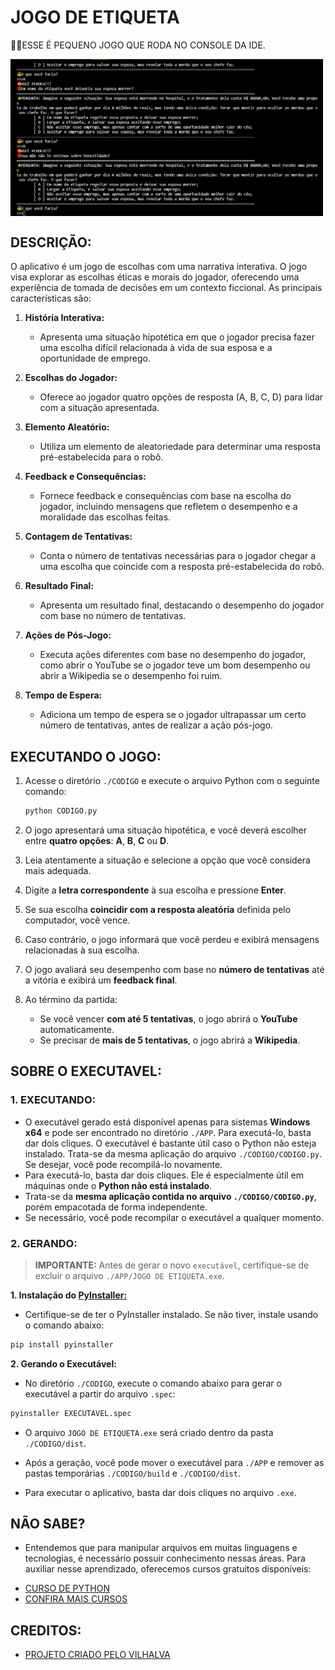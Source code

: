 # JOGO DE ETIQUETA
👨‍💻ESSE É PEQUENO JOGO QUE RODA NO CONSOLE DA IDE.

<img src="FOTO.png" align="center" width="500"> <br>

## DESCRIÇÃO:
O aplicativo é um jogo de escolhas com uma narrativa interativa. O jogo visa explorar as escolhas éticas e morais do jogador, oferecendo uma experiência de tomada de decisões em um contexto ficcional. As principais características são:

1. **História Interativa:**
   - Apresenta uma situação hipotética em que o jogador precisa fazer uma escolha difícil relacionada à vida de sua esposa e a oportunidade de emprego.

2. **Escolhas do Jogador:**
   - Oferece ao jogador quatro opções de resposta (A, B, C, D) para lidar com a situação apresentada.

3. **Elemento Aleatório:**
   - Utiliza um elemento de aleatoriedade para determinar uma resposta pré-estabelecida para o robô.

4. **Feedback e Consequências:**
   - Fornece feedback e consequências com base na escolha do jogador, incluindo mensagens que refletem o desempenho e a moralidade das escolhas feitas.

5. **Contagem de Tentativas:**
   - Conta o número de tentativas necessárias para o jogador chegar a uma escolha que coincide com a resposta pré-estabelecida do robô.

6. **Resultado Final:**
   - Apresenta um resultado final, destacando o desempenho do jogador com base no número de tentativas.

7. **Ações de Pós-Jogo:**
   - Executa ações diferentes com base no desempenho do jogador, como abrir o YouTube se o jogador teve um bom desempenho ou abrir a Wikipedia se o desempenho foi ruim.

8. **Tempo de Espera:**
   - Adiciona um tempo de espera se o jogador ultrapassar um certo número de tentativas, antes de realizar a ação pós-jogo.

## EXECUTANDO O JOGO:
1. Acesse o diretório `./CODIGO` e execute o arquivo Python com o seguinte comando:

   ```bash
   python CODIGO.py
   ```

2. O jogo apresentará uma situação hipotética, e você deverá escolher entre **quatro opções**: **A**, **B**, **C** ou **D**.

3. Leia atentamente a situação e selecione a opção que você considera mais adequada.

4. Digite a **letra correspondente** à sua escolha e pressione **Enter**.

5. Se sua escolha **coincidir com a resposta aleatória** definida pelo computador, você vence.

6. Caso contrário, o jogo informará que você perdeu e exibirá mensagens relacionadas à sua escolha.

7. O jogo avaliará seu desempenho com base no **número de tentativas** até a vitória e exibirá um **feedback final**.

8. Ao término da partida:

   * Se você vencer **com até 5 tentativas**, o jogo abrirá o **YouTube** automaticamente.
   * Se precisar de **mais de 5 tentativas**, o jogo abrirá a **Wikipedia**.

## SOBRE O EXECUTAVEL:
### 1. EXECUTANDO:
   * O executável gerado está disponível apenas para sistemas **Windows x64** e pode ser encontrado no diretório `./APP`. Para executá-lo, basta dar dois cliques. O executável é bastante útil caso o Python não esteja instalado. Trata-se da mesma aplicação do arquivo `./CODIGO/CODIGO.py`. Se desejar, você pode recompilá-lo novamente.
   * Para executá-lo, basta dar dois cliques. Ele é especialmente útil em máquinas onde o **Python não está instalado**.
   * Trata-se da **mesma aplicação contida no arquivo `./CODIGO/CODIGO.py`**, porém empacotada de forma independente.
   * Se necessário, você pode recompilar o executável a qualquer momento.

### 2. GERANDO:
> **IMPORTANTE:** Antes de gerar o novo `executável`, certifique-se de excluir o arquivo `./APP/JOGO DE ETIQUETA.exe`.

   **1. Instalação do [PyInstaller:](https://pyinstaller.org/en/stable/)**
   - Certifique-se de ter o PyInstaller instalado. Se não tiver, instale usando o comando abaixo:
   ```bash
   pip install pyinstaller
   ```

   **2. Gerando o Executável:**
   - No diretório `./CODIGO`, execute o comando abaixo para gerar o executável a partir do arquivo `.spec`:

   ```bash
   pyinstaller EXECUTAVEL.spec
   ```

   - O arquivo `JOGO DE ETIQUETA.exe` será criado dentro da pasta `./CODIGO/dist`.

   - Após a geração, você pode mover o executável para `./APP` e remover as pastas temporárias `./CODIGO/build` e `./CODIGO/dist`.

   - Para executar o aplicativo, basta dar dois cliques no arquivo `.exe`.

## NÃO SABE?
- Entendemos que para manipular arquivos em muitas linguagens e tecnologias, é necessário possuir conhecimento nessas áreas. Para auxiliar nesse aprendizado, oferecemos cursos gratuitos disponíveis:
* [CURSO DE PYTHON](https://github.com/VILHALVA/CURSO-DE-PYTHON)
* [CONFIRA MAIS CURSOS](https://github.com/VILHALVA?tab=repositories&q=+topic:CURSO)

## CREDITOS:
- [PROJETO CRIADO PELO VILHALVA](https://github.com/VILHALVA)
